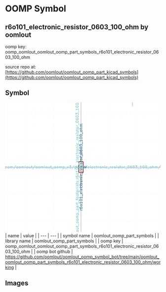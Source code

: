 # OOMP Symbol  
## r6o101_electronic_resistor_0603_100_ohm  by oomlout  
  
oomp key: oomp_oomlout_oomlout_oomp_part_symbols_r6o101_electronic_resistor_0603_100_ohm  
  
source repo at: [https://github.com/oomlout/oomlout_oomp_part_kicad_symbols](https://github.com/oomlout/oomlout_oomp_part_kicad_symbols)  
## Symbol  
  
[![working.png](working_600.png)](working.png)  
| name | value | 
| --- | --- | 
| symbol name | oomlout_oomp_part_symbols | 
| library name | oomlout_oomp_part_symbols | 
| oomp key | oomp_oomlout_oomlout_oomp_part_symbols_r6o101_electronic_resistor_0603_100_ohm | 
| oomp bot github | https://github.com/oomlout/oomlout_oomp_symbol_bot/tree/main/oomlout_oomlout_oomp_part_symbols_r6o101_electronic_resistor_0603_100_ohm/working | 
## Images  
